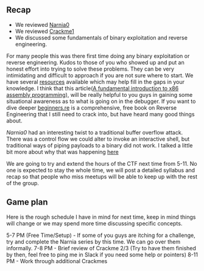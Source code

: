 ## Recap

- We reviewed [Narnia0](http://overthewire.org/wargames/narnia/) 
- We reviewed [Crackme1](https://github.com/leotindall/crackmes)  
- We discussed some fundamentals of binary exploitation and reverse engineering.

For many people this was there first time doing any binary exploitation or reverse engineering. Kudos to those of you who showed up and put an honest effort into trying to solve these problems. They can be very intimidating and difficult to approach if you are not sure where to start. We have several [resources](../resources/index.html) available which may help fill in the gaps in your knowledge. I think that this article([A fundamental introduction to x86 assembly programming](https://www.nayuki.io/page/a-fundamental-introduction-to-x86-assembly-programming)), will be really helpful to you guys in gaining some situational awareness as to what is going on in the debugger. If you want to dive deeper [beginners.re](https://beginners.re/) is a comprehensive, free book on Reverse Engineering that I still need to crack into, but have heard many good things about.

*Narnia0* had an interesting twist to a traditional buffer overflow attack. There was a control flow we could alter to invoke an interactive shell, but traditional ways of piping payloads to a binary did not work. I talked a little bit more about why that was happening [here](../posts/cat-and-stdin.html)

We are going to try and extend the hours of the CTF next time from 5-11. No one is expected to stay the whole time, we will post a detailed syllabus and recap so that people who miss meetups will be able to keep up with the rest of the group. 

## Game plan

Here is the rough schedule I have in mind for next time, keep in mind things will change or we may spend more time discussing specific concepts.

5-7 PM (Free Time/Setup) - If some of you guys are itching for a challenge, try and complete the Narnia series by this time. We can go over them informally.
7-8 PM - Brief review of Crackme 2/3 (Try to have them finished by then, feel free to ping me in Slack if you need some help or pointers)
8-11 PM - Work through additional Crackmes
